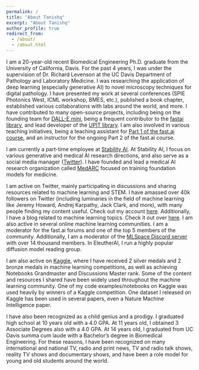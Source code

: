 ```yaml
---
permalink: /
title: "About Tanishq"
excerpt: "About Tanishq"
author_profile: true
redirect_from:
  - /about/
  - /about.html
---
```


I am a 20-year-old recent Biomedical Engineering Ph.D. graduate from the University of California, Davis. For the past 4 years, I was under the supervision of Dr. Richard Levenson at the UC Davis Department of Pathology and Laboratory Medicine. I was researching the application of deep learning (especially generative AI) to novel microscopy techniques for digital pathology. I have presented my work at several conferences (SPIE Photonics West, ICML workshop, BMES, etc.), published a book chapter, established various collaborations with labs around the world, and more. I have contributed to many open-source projects, including being on the founding team for [DALL-E mini](https://github.com/borisdayma/dalle-mini), being a frequent contributor to the [fastai library](https://github.com/fastai/fastai), and lead developer of the [UPIT library](https://github.com/tmaBraham/upit). I am also involved in various teaching initiatives, being a teaching assistant for [Part 1 of the fast.ai course](https://course.fast.ai), and an instructor for the ongoing Part 2 of the fast.ai course.

I am currently a part-time employee at [Stability AI](https://stability.ai). At Stability AI, I focus on various generative and medical AI research directions, and also serve as a social media manager ([Twitter](https://twitter.com/stabilityai)). I have founded and lead a medical AI research organization called [MedARC](https://medarc.ai) focused on training foundation models for medicine.

I am active on Twitter, mainly participating in discussions and sharing resources related to machine learning and STEM. I have amassed over 40k followers on Twitter (including luminaries in the field of machine learning like Jeremy Howard, Andrej Karpathy, Jack Clark, and more), with many people finding my content useful. Check out my account [here](https://twitter.com/iScienceLuvr). Additionally, I have a blog related to machine learning topics. Check it out over [here](https://tanishq.ai/blog). I am also active in several online machine learning communities. I am a moderator for the fast.ai forums and one of the top 5 members of the community. Additionally, I am a moderator of the [MLSpace Discord server](https://discord.gg/invite/mlspace-the-machine-learning-community-736298460231499817) with over 14 thousand members. In EleutherAI, I run a highly popular diffusion model reading group.

I am also active on [Kaggle](https://kaggle.com/tanlikesmath), where I have received 2 silver medals and 2 bronze medals in machine learning competitions, as well as achieving Notebooks Grandmaster and Discussions Master rank. Some of the content and resources I shared have been widely used throughout the machine learning community. One of my code examples/notebooks on Kaggle was used heavily by winners of a Kaggle competition. One dataset I released on Kaggle has been used in several papers, even a Nature Machine Intelligence paper.

I have also been recognized as a child genius and a prodigy. I graduated high school at 10 years old with a 4.0 GPA. At 11 years old, I obtained 3 Associate Degrees also with a 4.0 GPA. At 14 years old, I graduated from UC Davis summa cum laude with a Bachelor’s degree in Biomedical Engineering. For these reasons, I have been recognized on many international and national TV, radio and print news, TV and radio talk shows, reality TV shows and documentary shows, and have been a role model for young and old students around the world.
